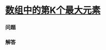 # [数组中的第K个最大元素](https://leetcode-cn.com/problems/kth-largest-element-in-an-array)

### 问题



### 解答

```

```

